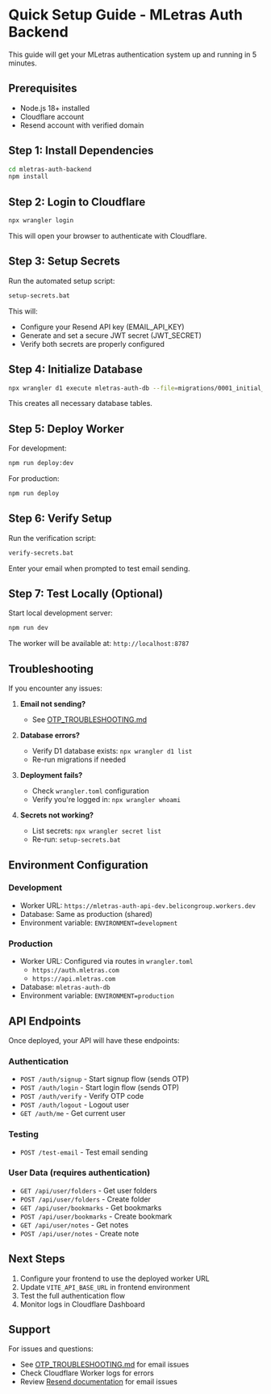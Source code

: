 # Quick Setup Guide - MLetras Auth Backend

This guide will get your MLetras authentication system up and running in 5 minutes.

## Prerequisites

- Node.js 18+ installed
- Cloudflare account
- Resend account with verified domain

## Step 1: Install Dependencies

```bash
cd mletras-auth-backend
npm install
```

## Step 2: Login to Cloudflare

```bash
npx wrangler login
```

This will open your browser to authenticate with Cloudflare.

## Step 3: Setup Secrets

Run the automated setup script:

```bash
setup-secrets.bat
```

This will:
- Configure your Resend API key (EMAIL_API_KEY)
- Generate and set a secure JWT secret (JWT_SECRET)
- Verify both secrets are properly configured

## Step 4: Initialize Database

```bash
npx wrangler d1 execute mletras-auth-db --file=migrations/0001_initial_schema.sql
```

This creates all necessary database tables.

## Step 5: Deploy Worker

For development:
```bash
npm run deploy:dev
```

For production:
```bash
npm run deploy
```

## Step 6: Verify Setup

Run the verification script:
```bash
verify-secrets.bat
```

Enter your email when prompted to test email sending.

## Step 7: Test Locally (Optional)

Start local development server:
```bash
npm run dev
```

The worker will be available at: `http://localhost:8787`

## Troubleshooting

If you encounter any issues:

1. **Email not sending?**
   - See [OTP_TROUBLESHOOTING.md](./OTP_TROUBLESHOOTING.md)

2. **Database errors?**
   - Verify D1 database exists: `npx wrangler d1 list`
   - Re-run migrations if needed

3. **Deployment fails?**
   - Check `wrangler.toml` configuration
   - Verify you're logged in: `npx wrangler whoami`

4. **Secrets not working?**
   - List secrets: `npx wrangler secret list`
   - Re-run: `setup-secrets.bat`

## Environment Configuration

### Development
- Worker URL: `https://mletras-auth-api-dev.belicongroup.workers.dev`
- Database: Same as production (shared)
- Environment variable: `ENVIRONMENT=development`

### Production
- Worker URL: Configured via routes in `wrangler.toml`
  - `https://auth.mletras.com`
  - `https://api.mletras.com`
- Database: `mletras-auth-db`
- Environment variable: `ENVIRONMENT=production`

## API Endpoints

Once deployed, your API will have these endpoints:

### Authentication
- `POST /auth/signup` - Start signup flow (sends OTP)
- `POST /auth/login` - Start login flow (sends OTP)
- `POST /auth/verify` - Verify OTP code
- `POST /auth/logout` - Logout user
- `GET /auth/me` - Get current user

### Testing
- `POST /test-email` - Test email sending

### User Data (requires authentication)
- `GET /api/user/folders` - Get user folders
- `POST /api/user/folders` - Create folder
- `GET /api/user/bookmarks` - Get bookmarks
- `POST /api/user/bookmarks` - Create bookmark
- `GET /api/user/notes` - Get notes
- `POST /api/user/notes` - Create note

## Next Steps

1. Configure your frontend to use the deployed worker URL
2. Update `VITE_API_BASE_URL` in frontend environment
3. Test the full authentication flow
4. Monitor logs in Cloudflare Dashboard

## Support

For issues and questions:
- See [OTP_TROUBLESHOOTING.md](./OTP_TROUBLESHOOTING.md) for email issues
- Check Cloudflare Worker logs for errors
- Review [Resend documentation](https://resend.com/docs) for email issues

